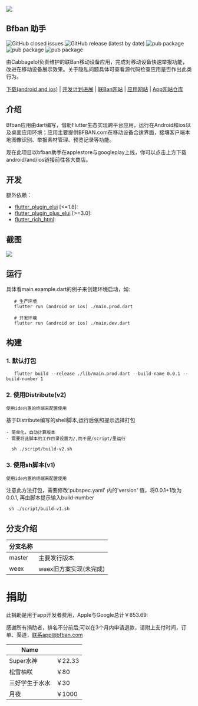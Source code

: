 ![](https://bfban-app.cabbagelol.net/images/github.app.bigpicture.v2.png)

## Bfban 助手

![GitHub closed issues](https://img.shields.io/github/issues-closed/cabbagelol/bfban-app-mobile)
![GitHub release (latest by date)](https://img.shields.io/github/v/release/cabbagelol/bfban-app-mobile)
![pub package](https://img.shields.io/badge/ios-yes-green)
![pub package](https://img.shields.io/badge/desktop_ios-yes-green)
![pub package](https://img.shields.io/badge/android-yes-green)

由Cabbagelol负责维护的联Ban移动设备应用，完成对移动设备快速举报功能，改进在移动设备展示效果。关于隐私问题具体可查看源代码检查应用是否作出此类行为。

[下载(android and ios)](https://bfban-app.cabbagelol.net) |
[开发计划进展](https://trello.com/b/ZECQnnEz/bfban-app) |
[联Ban网站](https://bfban.com) |
[应用网站](http://bfban-app.cabbagelol.net) |
[App网站仓库](https://github.com/hll-gun-calculator/website)

## 介绍

Bfban应用由dart编写，借助Flutter生态实现跨平台应用，运行在Android和ios以及桌面应用环境；应用主要提供BFBAN.com在移动设备合适界面，接壤客户端本地图像识别、举报素材管理、预览记录等功能。

现在此项目以bfban助手在applestore与googleplay上线，你可以点击上方下载android/and/ios链接前往各大商店。

## 开发

额外依赖：

* [flutter_plugin_elui](https://github.com/cabbagelol/flutter-elui-plugin) [<=1.8]:
* [flutter_plugin_plus_elui](https://github.com/ElementUserInterface/flutter-elui-plus-plugin) [>=3.0]:
* [flutter_rich_html](https://github.com/cabbagelol/rich_html-d20822):

## 截图

![](https://github.com/cabbagelol/bfban-app-website/blob/main/images/screenshots.png?raw=true)

## 运行

具体看main.example.dart的例子来创建环境启动，如:

```shell
   # 生产环境
   flutter run (android or ios) ./main.prod.dart

   # 开发环境   
   flutter run (android or ios) ./main.dev.dart
```

## 构建

### 1. 默认打包

```shell
   flutter build --release ./lib/main.prod.dart --build-name 0.0.1 --build-number 1
```

### 2. 使用Distribute(v2)

    使用ide内置的终端来配置使用

基于Distribute编写的shell脚本,运行后依照提示选择打包

    - 简单化，自动计算版本
    - 需要将此脚本的工作目录设置为/,而不是/script/里运行

```shell   
  sh ./script/build-v2.sh
```

### 3. 使用sh脚本(v1)

    使用ide内置的终端来配置使用

注意此方法打包，需要修改'pubspec.yaml'
内的'version'
值，将0.0.1+1改为0.0.1,
再由脚本提示输入build-number

```shell
 sh ./script/build-v1.sh
```

## 分支介绍

| 分支名称   |                |
|--------|----------------|
| master | 主要发行版本         |
| weex   | weex旧方案实现(未完成) |

# 捐助

此捐助是用于app开发者费用，Apple与Google总计￥853.69:

感谢所有捐助者，排名不分前后;可以在3个月内申请退款，请附上支付时间，订单、渠道，联系app@bfban.com

| Name    |        |
|---------|--------|
| Super水神 | ￥22.33 
| 松雪柚咲    | ￥80    
| 三好学生于水水 | ￥30    
| 月夜      | ￥1000  